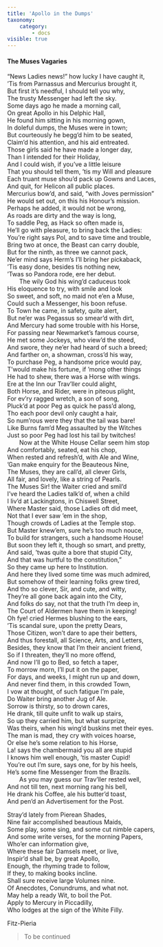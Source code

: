 ```yaml
---
title: 'Apollo in the Dumps'
taxonomy:
    category:
        - docs
visible: true
---
```


#### The Muses Vagaries

“News Ladies news!” how lucky I have caught it,  
’Tis from Parnassus and Mercurius brought it,  
But first it’s needful, I should tell you why,  
The trusty Messenger had left the sky.  
Some days ago he made a morning call,  
On great Apollo in his Delphic Hall,  
He found him sitting in his morning gown,  
In doleful dumps, the Muses were in town;  
But courteously he begg’d him to be seated,  
Claim’d his attention, and his aid entreated.  
Those girls said he have made a longer day,  
Than I intended for their Holiday,  
And I could wish, if you’ve a little leisure  
That you should tell them, ’tis my Will and pleasure  
Each truant muse shou’d pack up Gowns and Laces,  
And quit, for Helicon all public places.  
Mercurius bow’d, and said, “with Joves permission”  
He would set out, on this his Honour’s mission.  
Perhaps he added, it would not be wrong,  
As roads are dirty and the way is long,  
To saddle Peg, as Hack so often made is,  
He’ll go with pleasure, to bring back the Ladies:  
You’re right says Pol, and to save time and trouble,  
Bring two at once, the Beast can carry double,  
But for the ninth, as three we cannot pack,  
Ne’er mind says Herm’s I’ll bring her pickaback,  
’Tis easy done, besides tis nothing new,  
’Twas so Pandora rode, ere her debut.  
&emsp;&emsp;The wily God his wing’d caduceus took  
His eloquence to try, with smile and look  
So sweet, and soft, no maid not e’en a Muse,  
Could such a Messenger, his boon refuse.  
To Town he came, in safety, quite alert,  
But ne’er was Pegassus so smear’d with dirt,  
And Mercury had some trouble with his Horse,  
For passing near Newmarket’s famous course,  
He met some Jockeys, who view’d the steed,  
And swore, they ne’er had heard of such a breed;  
And farther on, a showman, cross’d his way,  
To purchase Peg, a handsome price would pay,  
T’would make his fortune, if ’mong other things  
He had to shew, there was a Horse with wings.  
Ere at the Inn our Trav’ller could alight,  
Both Horse, and Rider, were in piteous plight,  
For ev’ry ragged wretch, a son of song,  
Pluck’d at poor Peg as quick he pass’d along,  
Tho each poor devil only caught a hair,  
So num’rous were they that the tail was bare!  
Like Burns fam’d Meg assaulted by the Witches  
Just so poor Peg had lost his tail by twitches!  
&emsp;&emsp;Now at the White House Cellar seem him stop  
And comfortably, seated, eat his chop,  
When rested and refresh’d, with Ale and Wine,  
’Gan make enquiry for the Beauteous Nine,  
The Muses, they are call’d, all clever Girls,  
All fair, and lovely, like a string of Pearls.  
The Muses Sir! the Waiter cried and smil’d  
I’ve heard the Ladies talk’d of, when a child  
I liv’d at Lackingtons, in Chiswell Street,  
Where Master said, those Ladies oft did meet,  
Not that I ever saw ’em in the shop,  
Though crowds of Ladies at the Temple stop.  
But Master knew’em, sure he’s too much nouce,  
To build for strangers, such a handsome House!  
But soon they left it, though so smart, and pretty,  
And said, ’twas quite a bore that stupid City,  
And that was hurtful to the constitution,”  
So they came up here to Institution.  
And here they lived some time was much admired,  
But somehow of their learning folks grew tired,  
And tho so clever, Sir, and cute, and witty,  
They’re all gone back again into the City,  
And folks do say, not that the truth I’m deep in,  
The Court of Aldermen have them in keeping!  
Oh fye! cried Hermes blushing to the ears,  
’Tis scandal sure, upon the pretty Dears,  
Those Citizen, won’t dare to ape their betters,  
And thus forestall, all Science, Arts, and Letters,  
Besides, they know that I’m their ancient friend,  
So if I threaten, they’ll no more offend,  
And now I’ll go to Bed, so fetch a taper,  
To morrow morn, I’ll put it on the paper,  
For days, and weeks, I might run up and down,  
And never find them, in this crowded Town,  
I vow at thought, of such fatigue I’m pale,  
Do Waiter bring another Jug of Ale.  
Sorrow is thirsty, so to drown cares,  
He drank, till quite unfit to walk up stairs,  
So up they carried him, but what surprize,  
Was theirs, when his wing’d buskins met their eyes.  
The man is mad, they cry with voices hoarse,  
Or else he’s some relation to his Horse,  
La! says the chambermaid you all are stupid  
I knows him well enough, ’tis master Cupid!  
You’re out I’m sure, says one, for by his heels,  
He’s some fine Messenger from the Brazils.  
&emsp;&emsp;As you may guess our Trav’ller rested well,  
And not till ten, next morning rang his bell,  
He drank his Coffee, ale his butter’d toast,  
And pen’d an Advertisement for the Post.  
  
Stray’d lately from Pierean Shades,  
Nine fair accomplished beautious Maids,  
Some play, some sing, and some cut nimble capers,  
And some write verses, for the morning Papers,  
Who’er can information give,  
Where these fair Damsels meet, or live,  
Inspir’d shall be, by great Apollo,  
Enough, the rhyming trade to follow,  
If they, to making books incline.  
Shall sure receive large Volumes nine.  
Of Anecdotes, Conundrums, and what not.  
May help a ready Wit, to boil the Pot.  
Apply to Mercury in Piccadilly,  
Who lodges at the sign of the White Filly.  
  
Fitz-Pieria  
  
> To be continued  